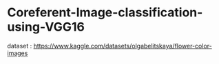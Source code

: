 # Coreferent-Image-classification-using-VGG16

dataset : https://www.kaggle.com/datasets/olgabelitskaya/flower-color-images
